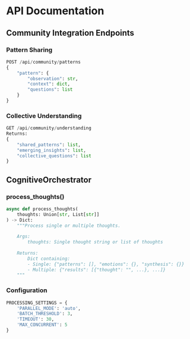 # API Documentation

## Community Integration Endpoints

### Pattern Sharing
```python
POST /api/community/patterns
{
    "pattern": {
        "observation": str,
        "context": dict,
        "questions": list
    }
}
```

### Collective Understanding
```python
GET /api/community/understanding
Returns:
{
    "shared_patterns": list,
    "emerging_insights": list,
    "collective_questions": list
}
```

## CognitiveOrchestrator

### process_thoughts()
```python
async def process_thoughts(
    thoughts: Union[str, List[str]]
) -> Dict:
    """Process single or multiple thoughts.
    
    Args:
        thoughts: Single thought string or list of thoughts
        
    Returns:
        Dict containing:
        - Single: {"patterns": [], "emotions": {}, "synthesis": {}}
        - Multiple: {"results": [{"thought": "", ...}, ...]}
    """
```

### Configuration
```python
PROCESSING_SETTINGS = {
    'PARALLEL_MODE': 'auto',
    'BATCH_THRESHOLD': 3,
    'TIMEOUT': 30,
    'MAX_CONCURRENT': 5
} 